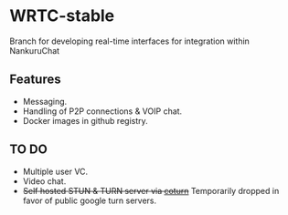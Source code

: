 # WRTC-stable

Branch for developing real-time interfaces for integration within NankuruChat

## Features
- Messaging.
- Handling of P2P connections & VOIP chat.
- Docker images in github registry.

## TO DO
- Multiple user VC.
- Video chat.
- ~~Self hosted STUN & TURN server via [coturn](https://github.com/coturn/coturn)~~ Temporarily dropped in favor of public google turn servers.
